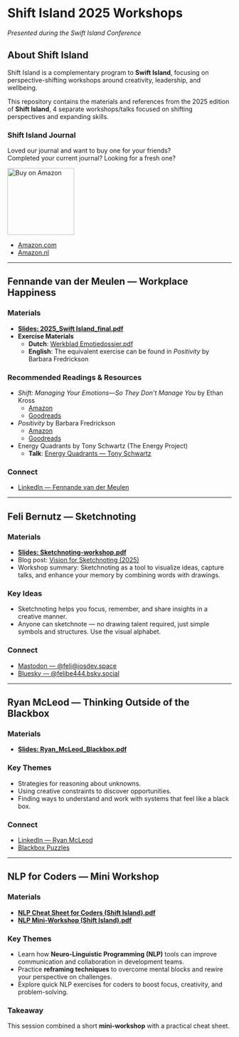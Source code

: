 # Shift Island 2025 Workshops  
_Presented during the Swift Island Conference_

## About Shift Island
Shift Island is a complementary program to **Swift Island**, focusing on perspective-shifting workshops around creativity, leadership, and wellbeing.  

This repository contains the materials and references from the 2025 edition of **Shift Island**, 4 separate workshops/talks focused on shifting perspectives and expanding skills.  

### Shift Island Journal  
Loved our journal and want to buy one for your friends?  
Completed your current journal? Looking for a fresh one?  

<p>
  <a href="https://www.amazon.com/dp/B0FNN1MKLM">
    <img src="https://laurensergy.com/wp-content/uploads/2021/08/Amazon-buy-now-button.png" alt="Buy on Amazon" width="150"/>
  </a>
</p>

- [Amazon.com](https://www.amazon.com/dp/B0FNN1MKLM)  
- [Amazon.nl](https://www.amazon.nl/dp/B0FNN1MKLM)  

---

## Fennande van der Meulen — Workplace Happiness  

### Materials
- **[Slides: 2025_Swift Island_final.pdf](2025_Swift%20Island_final.pdf)**  
- **Exercise Materials**  
  - **Dutch**: [Werkblad Emotiedossier.pdf](Werkblad%20Emotiedossier.pdf)  
  - **English**: The equivalent exercise can be found in *Positivity* by Barbara Fredrickson  

### Recommended Readings & Resources
- _Shift: Managing Your Emotions—So They Don’t Manage You_ by Ethan Kross  
  - [Amazon](https://www.amazon.com/Shift-Managing-Your-Emotions-So-Manage/dp/0593444418)  
  - [Goodreads](https://www.goodreads.com/book/show/212294438-shift)  
- _Positivity_ by Barbara Fredrickson  
  - [Amazon](https://www.amazon.com/Positivity-Groundbreaking-Research-Strength-Negativity/dp/0307393739)  
  - [Goodreads](https://www.goodreads.com/book/show/5629833-positivity)  
- Energy Quadrants by Tony Schwartz (The Energy Project)  
  - **Talk**: [Energy Quadrants — Tony Schwartz](https://www.youtube.com/watch?v=tke6X2eME3c)

### Connect
- [LinkedIn — Fennande van der Meulen](https://www.linkedin.com/in/fennande/)  

---

## Feli Bernutz — Sketchnoting  

### Materials
- **[Slides: Sketchnoting-workshop.pdf](Sketchnoting-workshop.pdf)**  
- Blog post: [Vision for Sketchnoting (2025)](https://fbernutz.github.io/posts/2025-01-19-vision-for-sketchnoting/)  
- Workshop summary: Sketchnoting as a tool to visualize ideas, capture talks, and enhance your memory by combining words with drawings.  

### Key Ideas
- Sketchnoting helps you focus, remember, and share insights in a creative manner.  
- Anyone can sketchnote — no drawing talent required, just simple symbols and structures. Use the visual alphabet.  

### Connect
- [Mastodon — @feli@iosdev.space](https://iosdev.space/@feli)  
- [Bluesky — @felibe444.bsky.social](https://bsky.app/profile/felibe444.bsky.social)  

---

## Ryan McLeod — Thinking Outside of the Blackbox  

### Materials
- **[Slides: Ryan_McLeod_Blackbox.pdf](Ryan_McLeod_Blackbox.pdf)**  

### Key Themes
- Strategies for reasoning about unknowns.  
- Using creative constraints to discover opportunities.  
- Finding ways to understand and work with systems that feel like a black box.  

### Connect
- [LinkedIn — Ryan McLeod](https://www.linkedin.com/in/ryan-mcleod-355b299/)  
- [Blackbox Puzzles](https://www.blackboxpuzzles.com/)  

---

## NLP for Coders — Mini Workshop  

### Materials
- **[NLP Cheat Sheet for Coders (Shift Island).pdf](NLP%20Cheat%20Sheet%20for%20Coders%20(Shift%20Island).pdf)**  
- **[NLP Mini-Workshop (Shift Island).pdf](NLP%20Mini-Workshop%20(Shift%20Island).pdf)**  

### Key Themes
- Learn how **Neuro-Linguistic Programming (NLP)** tools can improve communication and collaboration in development teams.  
- Practice **reframing techniques** to overcome mental blocks and rewire your perspective on challenges.  
- Explore quick NLP exercises for coders to boost focus, creativity, and problem-solving.  

### Takeaway
This session combined a short **mini-workshop** with a practical cheat sheet.  
